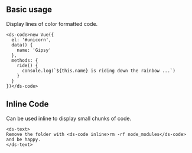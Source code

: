 ## Basic usage

Display lines of color formatted code.

```
<ds-code>new Vue({
  el: '#unicorn',
  data() {
    name: 'Gipsy'
  },
  methods: {
    ride() {
      console.log(`${this.name} is riding down the rainbow ...`)
    }
  }
})</ds-code>
```

## Inline Code

Can be used inline to display small chunks of code.

```
<ds-text>
Remove the folder with <ds-code inline>rm -rf node_modules</ds-code> and be happy.
</ds-text>
```
